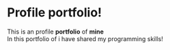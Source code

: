 # Profile portfolio!
This is an profile <b>portfolio</b> of <b>mine</b> <br/>
In this portfolio of i have shared my programming skills!
